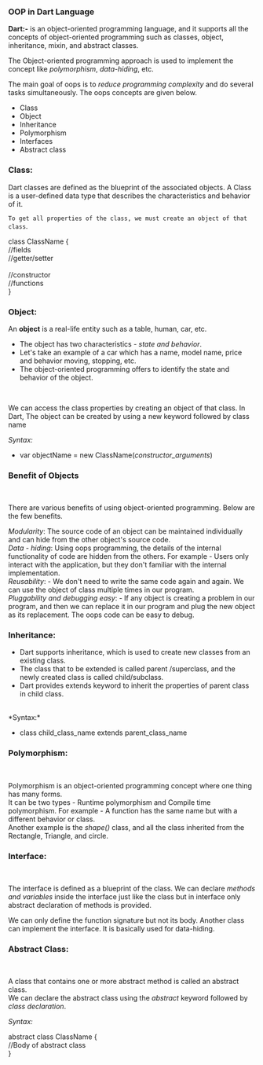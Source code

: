 ### OOP in Dart Language

**Dart:-** is an object-oriented programming language, and it supports all the concepts of object-oriented programming such as classes, object, inheritance, mixin, and abstract classes.

The Object-oriented programming approach is used to implement the concept like *polymorphism*, *data-hiding*, etc. 

The main goal of oops is to *reduce programming complexity* and do several tasks simultaneously. The oops concepts are given below.

- Class
- Object
- Inheritance
- Polymorphism
- Interfaces
- Abstract class

### Class:


Dart classes are defined as the blueprint of the associated objects. A Class is a user-defined data type that describes the characteristics and behavior of it. 

`To get all properties of the class, we must create an object of that class`.


class ClassName {  <br>
    //fields  <br>
    //getter/setter <br>   
    //constructor  <br>
    //functions   <br>
} 



### Object:


An **object** is a real-life entity such as a table, human, car, etc. 

- The object has two characteristics - *state and behavior*. 
- Let's take an example of a car which has a name, model name, price and behavior moving, stopping, etc. 
- The object-oriented programming offers to identify the state and behavior of the object.
<br>

We can access the class properties by creating an object of that class. In Dart, The object can be created by using a new keyword followed by class name

*Syntax:*

-  var objectName = new ClassName(*constructor_arguments*)  



### Benefit of Objects
<br>


There are various benefits of using object-oriented programming. Below are the few benefits. <br>


*Modularity*: The source code of an object can be maintained individually and can hide from the other object's source code. <br>
*Data - hiding*: Using oops programming, the details of the internal functionality of code are hidden from the others. For example - Users only interact with the application, but they don't familiar with the internal implementation. <br>
*Reusability*: - We don't need to write the same code again and again. We can use the object of class multiple times in our program. <br>
*Pluggability and debugging easy*: - If any object is creating a problem in our program, and then we can replace it in our program and plug the new object as its replacement. The oops code can be easy to debug. <br>



### Inheritance:


- Dart supports inheritance, which is used to create new classes from an existing class. 
- The class that to be extended is called parent /superclass, and the newly created class is called child/subclass. 
- Dart provides extends keyword to inherit the properties of parent class in child class.

<br>
*Syntax:*

- class child_class_name extends parent_class_name  


### Polymorphism: 
<br>

Polymorphism is an object-oriented programming concept where one thing has many forms.  <br>
It can be two types - Runtime polymorphism and Compile time polymorphism. For example - A function has the same name but with a different behavior or class.  <br>
Another example is the *shape()* class, and all the class inherited from the Rectangle, Triangle, and circle. <br>

### Interface:
<br>

The interface is defined as a blueprint of the class. We can declare *methods and variables* inside the interface just like the class but in interface only abstract declaration of methods is provided.  <br>

We can only define the function signature but not its body. Another class can implement the interface. It is basically used for data-hiding.


### Abstract Class:
<br>

A class that contains one or more abstract method is called an abstract class. <br>
We can declare the abstract class using the *abstract* keyword followed by *class declaration*. 

*Syntax:*

abstract class ClassName {   <br>
  //Body of abstract class   <br>
}   <br>




